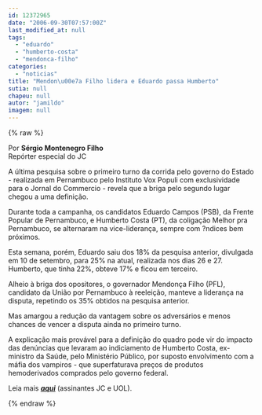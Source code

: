 ```yaml
---
id: 12372965
date: "2006-09-30T07:57:00Z"
last_modified_at: null
tags:
  - "eduardo"
  - "humberto-costa"
  - "mendonca-filho"
categories:
  - "noticias"
title: "Mendon\u00e7a Filho lidera e Eduardo passa Humberto"
sutia: null
chapeu: null
autor: "jamildo"
imagem: null
---
```

{% raw %}
<p>Por <strong>S&eacute;rgio Montenegro Filho</strong><br />Rep&oacute;rter especial do JC</p>
<p>A &uacute;ltima pesquisa sobre o primeiro turno da corrida pelo governo do Estado - realizada em Pernambuco pelo Instituto Vox Populi com exclusividade para o Jornal do Commercio - revela que a briga pelo segundo lugar chegou a uma defini&ccedil;&atilde;o.</p>
<p>Durante toda a campanha, os candidatos Eduardo Campos (PSB), da Frente Popular de Pernambuco, e Humberto Costa (PT), da coliga&ccedil;&atilde;o Melhor pra Pernambuco, se alternaram na vice-lideran&ccedil;a, sempre com ?ndices bem pr&oacute;ximos.</p>
<p>Esta semana, por&eacute;m, Eduardo saiu dos 18% da pesquisa anterior, divulgada em 10 de setembro, para 25% na atual, realizada nos dias 26 e 27. Humberto, que tinha 22%, obteve 17% e ficou em terceiro.</p>
<p>Alheio &agrave; briga dos opositores, o governador Mendon&ccedil;a Filho (PFL), candidato da Uni&atilde;o por Pernambuco &agrave; reelei&ccedil;&atilde;o, manteve a lideran&ccedil;a na disputa, repetindo os 35% obtidos na pesquisa anterior.</p>
<p>Mas amargou a redu&ccedil;&atilde;o da vantagem sobre os advers&aacute;rios e menos chances de vencer a disputa ainda no primeiro turno.</p>
<p>A explica&ccedil;&atilde;o mais prov&aacute;vel para a defini&ccedil;&atilde;o do quadro pode vir do impacto das den&uacute;ncias que levaram ao indiciamento de Humberto Costa, ex-ministro da Sa&uacute;de, pelo Minist&eacute;rio P&uacute;blico, por suposto envolvimento com a m&aacute;fia dos vampiros - que superfaturava pre&ccedil;os de produtos hemoderivados comprados pelo governo federal.</p>
<p>Leia mais <strong><em><a href="#" target="_blank" rel="noopener noreferrer">aqui</a></em></strong> (assinantes JC e UOL).</p>
{% endraw %}